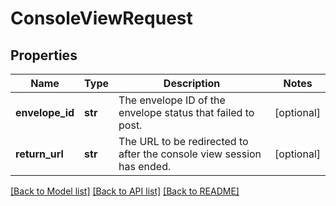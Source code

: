# ConsoleViewRequest

## Properties
Name | Type | Description | Notes
------------ | ------------- | ------------- | -------------
**envelope_id** | **str** | The envelope ID of the envelope status that failed to post. | [optional] 
**return_url** | **str** | The URL to be redirected to after the console view session has ended. | [optional] 

[[Back to Model list]](../README.md#documentation-for-models) [[Back to API list]](../README.md#documentation-for-api-endpoints) [[Back to README]](../README.md)


